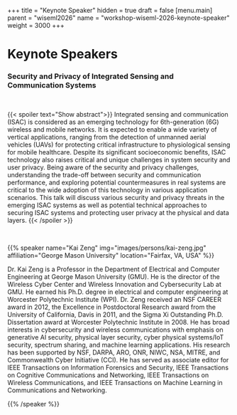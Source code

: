 +++
title = "Keynote Speaker"
hidden = true
draft = false
[menu.main]
  parent = "wiseml2026"
  name = "workshop-wiseml-2026-keynote-speaker"
  weight = 3000
+++

# Keynote Speakers

### Security and Privacy of Integrated Sensing and Communication Systems

<br/>

{{< spoiler text="Show abstract">}}
Integrated sensing and communication (ISAC) is considered as an emerging technology for 6th-generation (6G) wireless and mobile networks. It is expected to enable a wide variety of vertical applications, ranging from the detection of unmanned aerial vehicles (UAVs) for protecting critical infrastructure to physiological sensing for mobile healthcare. Despite its significant socioeconomic benefits, ISAC technology also raises critical and unique challenges in system security and user privacy. Being aware of the security and privacy challenges, understanding the trade-off between security and communication performance, and exploring potential countermeasures in real systems are critical to the wide adoption of this technology in various application scenarios. This talk will discuss various security and privacy threats in the emerging ISAC systems as well as potential technical approaches to securing ISAC systems and protecting user privacy at the physical and data layers.
{{< /spoiler >}}

<br/>

{{% speaker
name="Kai Zeng"
img="images/persons/kai-zeng.jpg"
affiliation="George Mason University"
location="Fairfax, VA, USA"
%}}

Dr. Kai Zeng is a Professor in the Department of Electrical and Computer Engineering at George Mason University (GMU). He is the director of the Wireless Cyber Center and Wireless Innovation and Cybersecurity Lab at GMU. He earned his Ph.D. degree in electrical and computer engineering at Worcester Polytechnic Institute (WPI). Dr. Zeng received an NSF CAREER award in 2012, the Excellence in Postdoctoral Research award from the University of California, Davis in 2011, and the Sigma Xi Outstanding Ph.D. Dissertation award at Worcester Polytechnic Institute in 2008. He has broad interests in cybersecurity and wireless communications with emphasis on generative AI security, physical layer security, cyber physical systems/IoT security, spectrum sharing, and machine learning applications. His research has been supported by NSF, DARPA, ARO, ONR, NIWC, NSA, MITRE, and Commonwealth Cyber Initiative (CCI). He has served as associate editor for IEEE Transactions on Information Forensics and Security, IEEE Transactions on Cognitive Communications and Networking, IEEE Transactions on Wireless Communications, and IEEE Transactions on Machine Learning in Communications and Networking.

{{% /speaker %}}